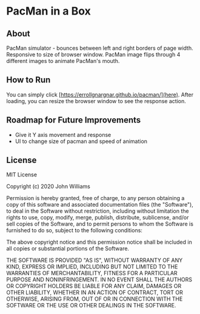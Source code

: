# PacMan in a Box
## About
PacMan simulator - bounces between left and right borders of page width. Responsive to size of browser window. PacMan image flips through 4 different images to animate PacMan's mouth. 

## How to Run
You can simply click [https://errollgnargnar.github.io/pacman/](here). After loading, you can resize the browser window to see the response action. 

## Roadmap for Future Improvements
- Give it Y axis movement and response
- UI to change size of pacman and speed of animation

## License
MIT License

Copyright (c) 2020 John Williams

Permission is hereby granted, free of charge, to any person obtaining a copy
of this software and associated documentation files (the "Software"), to deal
in the Software without restriction, including without limitation the rights
to use, copy, modify, merge, publish, distribute, sublicense, and/or sell
copies of the Software, and to permit persons to whom the Software is
furnished to do so, subject to the following conditions:

The above copyright notice and this permission notice shall be included in all
copies or substantial portions of the Software.

THE SOFTWARE IS PROVIDED "AS IS", WITHOUT WARRANTY OF ANY KIND, EXPRESS OR
IMPLIED, INCLUDING BUT NOT LIMITED TO THE WARRANTIES OF MERCHANTABILITY,
FITNESS FOR A PARTICULAR PURPOSE AND NONINFRINGEMENT. IN NO EVENT SHALL THE
AUTHORS OR COPYRIGHT HOLDERS BE LIABLE FOR ANY CLAIM, DAMAGES OR OTHER
LIABILITY, WHETHER IN AN ACTION OF CONTRACT, TORT OR OTHERWISE, ARISING FROM,
OUT OF OR IN CONNECTION WITH THE SOFTWARE OR THE USE OR OTHER DEALINGS IN THE
SOFTWARE.
